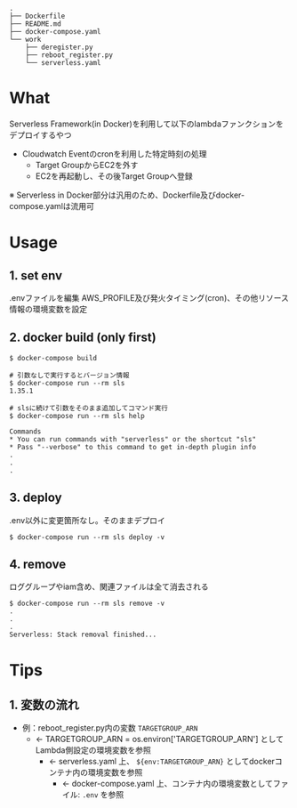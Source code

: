 ```
.
├── Dockerfile
├── README.md
├── docker-compose.yaml
└── work
    ├── deregister.py
    ├── reboot_register.py
    └── serverless.yaml
```
# What
Serverless Framework(in Docker)を利用して以下のlambdaファンクションをデプロイするやつ

- Cloudwatch Eventのcronを利用した特定時刻の処理
  - Target GroupからEC2を外す
  - EC2を再起動し、その後Target Groupへ登録

※ Serverless in Docker部分は汎用のため、Dockerfile及びdocker-compose.yamlは流用可
# Usage
## 1. set env
.envファイルを編集
AWS_PROFILE及び発火タイミング(cron)、その他リソース情報の環境変数を設定

## 2. docker build (only first)
```
$ docker-compose build

# 引数なしで実行するとバージョン情報
$ docker-compose run --rm sls
1.35.1

# slsに続けて引数をそのまま追加してコマンド実行
$ docker-compose run --rm sls help

Commands
* You can run commands with "serverless" or the shortcut "sls"
* Pass "--verbose" to this command to get in-depth plugin info
.
.
.
```
## 3. deploy
.env以外に変更箇所なし。そのままデプロイ
```
$ docker-compose run --rm sls deploy -v
```

## 4. remove
ロググループやiam含め、関連ファイルは全て消去される
```
$ docker-compose run --rm sls remove -v
.
.
.
Serverless: Stack removal finished...
```

# Tips
## 1. 変数の流れ
- 例：reboot_register.py内の変数 `TARGETGROUP_ARN`
  - <- TARGETGROUP_ARN = os.environ['TARGETGROUP_ARN'] としてLambda側設定の環境変数を参照
    - <- serverless.yaml 上、 `${env:TARGETGROUP_ARN}` としてdockerコンテナ内の環境変数を参照
      - <- docker-compose.yaml 上、コンテナ内の環境変数としてファイル: `.env` を参照
